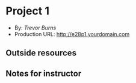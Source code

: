 # Project 1 
+ By: *Trevor Burns* 
+ Production URL: <http://e28p1.yourdomain.com>  

## Outside resources 
  

## Notes for instructor 

